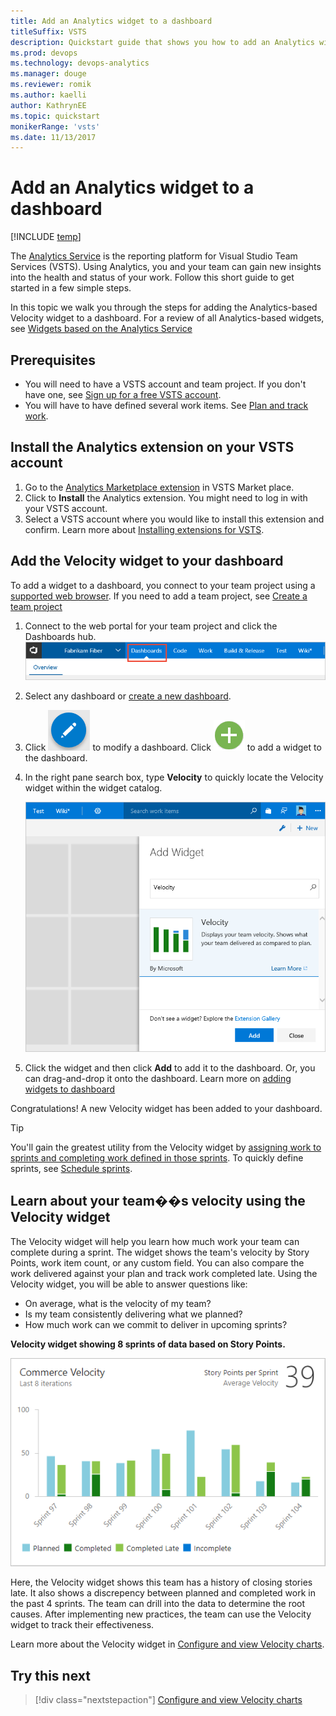 ```yaml
---
title: Add an Analytics widget to a dashboard
titleSuffix: VSTS
description: Quickstart guide that shows you how to add an Analytics widget to a dashboard for Visual Studio Team Services 
ms.prod: devops
ms.technology: devops-analytics
ms.manager: douge
ms.reviewer: romik
ms.author: kaelli
author: KathrynEE
ms.topic: quickstart
monikerRange: 'vsts'
ms.date: 11/13/2017
---
```


# Add an Analytics widget to a dashboard

[!INCLUDE [temp](../../_shared/version-vsts-only.md)]
 
The [Analytics Service](what-is-analytics.md) is the reporting platform for Visual Studio Team Services (VSTS). 
Using Analytics, you and your team can gain new insights into the health and status of your work.
Follow this short guide to get started in a few simple steps.

In this topic we walk you through the steps for adding the Analytics-based Velocity widget to a dashboard. For a review of all Analytics-based widgets, see [Widgets based on the Analytics Service](analytics-widgets-vsts.md) 


## Prerequisites

- You will need to have a VSTS account and team project. If you don't have one, see [Sign up for a free VSTS account](../../user-guide/sign-up-invite-teammates.md).
- You will have to have defined several work items. See [Plan and track work](../../user-guide/plan-track-work.md). 

   

## Install the Analytics extension on your VSTS account
1.	Go to the [Analytics Marketplace extension](https://marketplace.visualstudio.com/items?itemName=ms.vss-analytics) in VSTS Market place. 
0.	Click to **Install** the Analytics extension. You might need to log in with your VSTS account.
0. Select a VSTS account where you would like to install this extension and confirm. Learn more about [Installing extensions for VSTS](../../marketplace/install-vsts-extension.md).


## Add the Velocity widget to your dashboard 

To add a widget to a dashboard, you connect to your team project using a [supported web browser](/tfs/server/compatibility#supported-browsers). If you need to add a team project, see [Create a team project](../../organizations/accounts/create-team-project.md)

1. Connect to the web portal for your team project and click the Dashboards hub.  
	![Open the Dashboards hub](../dashboards/_img/dashboards-go-to.png)

0. Select any dashboard or [create a new dashboard](../dashboards/dashboards.md).  

0. Click ![Edit dashboard icon](../dashboards/_img/edit-dashboard-icon.png) to modify a dashboard. Click ![add a widget icon](../dashboards/_img/add-widget-icon.png) to add a widget to the dashboard.  

0. In the right pane search box, type **Velocity** to quickly locate the Velocity widget within the widget catalog.  

	![velocity-in-widget-catalog](_img/velocity-in-widget-catalog.png)

0. Click the widget and then click **Add** to add it to the dashboard. Or, you can drag-and-drop it onto the dashboard. Learn more on [adding widgets to dashboard](../dashboards/add-widget-to-dashboard.md)

Congratulations! A new Velocity widget has been added to your dashboard. 

> [!TIP]  
> You'll gain the greatest utility from the Velocity widget by [assigning work to sprints and completing work defined in those sprints](../../work/scrum/sprint-planning.md). To quickly define sprints, see [Schedule sprints](../../work/scrum/define-sprints.md). 
 

##  Learn about your team��s velocity using the Velocity widget 

The Velocity widget will help you learn how much work your team can complete during a sprint. The widget shows the team's velocity by Story Points, work item count, or any custom field. You can also compare the work delivered against your plan and track work completed late. Using the Velocity widget, you will be able to answer questions like:
* On average, what is the velocity of my team?
* Is my team consistently delivering what we planned?
* How much work can we commit to deliver in upcoming sprints? 

**Velocity widget showing 8 sprints of data based on Story Points.**

![Velocity widget](../dashboards/_img/commerce-team-velocity-eight-iterations.png) 

Here, the Velocity widget shows this team has a history of closing stories late. It also shows a discrepency between planned and completed work in the past 4 sprints. The team can drill into the data to determine the root causes. After implementing new practices, the team can use the Velocity widget to track their effectiveness.

Learn more about the Velocity widget in [Configure and view Velocity charts](../dashboards/team-velocity.md).  


## Try this next
> [!div class="nextstepaction"]
> [Configure and view Velocity charts](../dashboards/team-velocity.md?toc=/vsts/report/analytics/toc.json&bc=/vsts/report/analytics/breadcrumb/toc.json)
